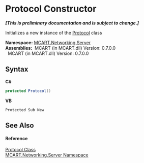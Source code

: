 # Protocol Constructor 
 _**\[This is preliminary documentation and is subject to change.\]**_

Initializes a new instance of the <a href="8f2b5a45-0d73-98c2-1c1e-8558139dc687">Protocol</a> class

**Namespace:**&nbsp;<a href="720af18e-2a17-584a-1ca8-e0e39906cbff">MCART.Networking.Server</a><br />**Assemblies:**&nbsp;&nbsp;MCART (in MCART.dll) Version: 0.7.0.0<br />&nbsp;&nbsp;MCART (in MCART.dll) Version: 0.7.0.0<br />

## Syntax

**C#**<br />
``` C#
protected Protocol()
```

**VB**<br />
``` VB
Protected Sub New
```


## See Also


#### Reference
<a href="8f2b5a45-0d73-98c2-1c1e-8558139dc687">Protocol Class</a><br /><a href="720af18e-2a17-584a-1ca8-e0e39906cbff">MCART.Networking.Server Namespace</a><br />